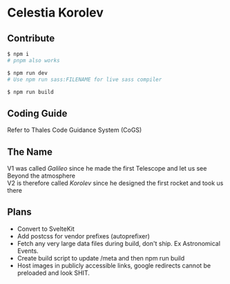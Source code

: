 # Celestia Korolev

## Contribute
```bash
$ npm i
# pnpm also works

$ npm run dev
# Use npm run sass:FILENAME for live sass compiler

$ npm run build
```
## Coding Guide
Refer to Thales Code Guidance System (CoGS)

## The Name

V1 was called *Galileo* since he made the first Telescope and let us see Beyond the atmosphere <br/>
V2 is therefore called *Korolev* since he designed the first rocket and took us there

## Plans

- Convert to SvelteKit
- Add postcss for vendor prefixes (autoprefixer)
- Fetch any very large data files during build, don't ship. Ex Astronomical Events.
- Create build script to update /meta and then npm run build
- Host images in publicly accessible links, google redirects cannot be preloaded and look SHIT.
